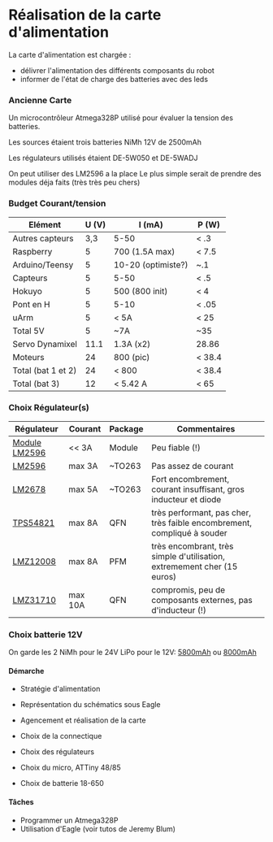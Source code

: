 Réalisation de la carte d'alimentation
======================================

La carte d'alimentation est chargée :
- délivrer l'alimentation des différents composants du robot
- informer de l'état de charge des batteries avec des leds

### Ancienne Carte

Un microcontrôleur Atmega328P utilisé pour évaluer la tension des batteries.

Les sources étaient trois batteries NiMh 12V de 2500mAh

Les régulateurs utilisés étaient DE-5W050 et DE-5WADJ

On peut utiliser des LM2596 a la place
Le plus simple serait de prendre des modules déja faits (très très peu chers)

### Budget Courant/tension

Elément            | U (V) | I (mA)             | P (W)
-------------------|-------|--------------------|------
Autres capteurs    | 3,3   | 5-50               | < .3
Raspberry          | 5     | 700 (1.5A max)     | < 7.5
Arduino/Teensy     | 5     | 10-20 (optimiste?) | ~.1
Capteurs           | 5     | 5-50               | < .5
Hokuyo             | 5     | 500 (800 init)     | < 4
Pont en H          | 5     | 5-10               | < .05
uArm               | 5     | < 5A               | < 25
Total 5V           | 5     | ~7A                | ~35
Servo Dynamixel    | 11.1  | 1.3A (x2)          | 28.86
Moteurs            | 24    | 800 (pic)          | < 38.4
Total (bat 1 et 2) | 24    | < 800              | < 38.4
Total (bat 3)      | 12    | < 5.42 A           | < 65

### Choix Régulateur(s)

Régulateur                                            | Courant  | Package | Commentaires
------------------------------------------------------|----------|---------|----------------------------------------------
[Module LM2596](http://www.ebay.com/itm/321476590827) | << 3A    | Module  | Peu fiable (!)
[LM2596](http://www.ti.com/product/lm2596)            | max 3A   | ~TO263  | Pas assez de courant
[LM2678](http://www.ti.com/product/lm2678)            | max 5A   | ~TO263  | Fort encombrement, courant insuffisant, gros inducteur et diode
[TPS54821](http://www.ti.com/product/tps54821)        | max 8A   | QFN     | très performant, pas cher, très faible encombrement, compliqué à souder
[LMZ12008](http://www.ti.com/product/LMZ12008/)       | max 8A   | PFM     | très encombrant, très simple d'utilisation, extremement cher (15 euros)
[LMZ31710](http://www.ti.com/product/LMZ31710)        | max 10A  | QFN     | compromis, peu de composants externes, pas d'inducteur (!)

### Choix batterie 12V

On garde les 2 NiMh pour le 24V
LiPo pour le 12V:
[5800mAh](http://www.hobbyking.com/hobbyking/store/uh_viewItem.asp?idProduct=35957) ou [8000mAh](http://www.hobbyking.com/hobbyking/store/__38300__ZIPPY_Flightmax_8000mAh_3S1P_30C_Lipo_Pack_EU_Warehouse_.html)


#### Démarche

- Stratégie d'alimentation
- Représentation du schématics sous Eagle
- Agencement et réalisation de la carte

- Choix de la connectique
- Choix des régulateurs
- Choix du micro, ATTiny 48/85
- Choix de batterie 18-650

#### Tâches
- Programmer un Atmega328P
- Utilisation d'Eagle (voir tutos de Jeremy Blum)
